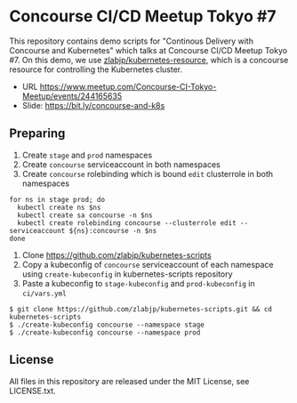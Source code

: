 # Concourse CI/CD Meetup Tokyo #7

This repository contains demo scripts for "Continous Delivery with Concourse and Kubernetes" which talks at Concourse CI/CD Meetup Tokyo #7. On this demo, we use [zlabjp/kubernetes-resource](https://github.com/zlabjp/kubernetes-resource), which is a concourse resource for controlling the Kubernetes cluster.

- URL https://www.meetup.com/Concourse-CI-Tokyo-Meetup/events/244165635
- Slide: https://bit.ly/concourse-and-k8s

## Preparing

1. Create `stage` and `prod` namespaces
1. Create `concourse` serviceaccount in both namespaces
1. Create `concourse` rolebinding which is bound `edit` clusterrole in both namespaces

```
for ns in stage prod; do
  kubectl create ns $ns
  kubectl create sa concourse -n $ns
  kubectl create rolebinding concourse --clusterrole edit --serviceaccount ${ns}:concourse -n $ns
done
```

1. Clone https://github.com/zlabjp/kubernetes-scripts
1. Copy a kubeconfig of `concourse` serviceaccount of each namespace using `create-kubeconfig` in kubernetes-scripts repository
1. Paste a kubeconfig to `stage-kubeconfig` and `prod-kubeconfig` in `ci/vars.yml`

```
$ git clone https://github.com/zlabjp/kubernetes-scripts.git && cd kubernetes-scripts
$ ./create-kubeconfig concourse --namespace stage
$ ./create-kubeconfig concourse --namespace prod
```

## License

All files in this repository are released under the MIT License, see LICENSE.txt.

